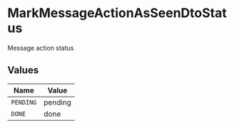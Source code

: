 # MarkMessageActionAsSeenDtoStatus

Message action status


## Values

| Name      | Value     |
| --------- | --------- |
| `PENDING` | pending   |
| `DONE`    | done      |